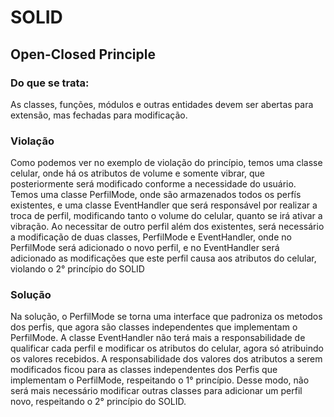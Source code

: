 # SOLID

## Open-Closed Principle

### Do que se trata:

As classes, funções, módulos e outras entidades devem ser 
abertas para extensão, mas fechadas para modificação.

### Violação

Como podemos ver no exemplo de violação do princípio, 
temos uma classe celular, onde há os atributos de volume e 
somente vibrar, que posteriormente será modificado conforme
a necessidade do usuário. Temos uma classe PerfilMode, onde
são armazenados todos os perfís existentes, e uma classe EventHandler
que será responsável por realizar a troca de perfil, modificando
tanto o volume do celular, quanto se irá ativar a vibração.
Ao necessitar de outro perfil além dos existentes, será necessário
a modificação de duas classes, PerfilMode e EventHandler, onde no PerfilMode
será adicionado o novo perfil, e no EventHandler será adicionado
as modificações que este perfil causa aos atributos do celular, 
violando o 2° princípio do SOLID

### Solução

Na solução, o PerfilMode se torna uma interface que padroniza
os metodos dos perfis, que agora são classes independentes
que implementam o PerfilMode. A classe EventHandler não terá mais
a responsabilidade de qualificar cada perfil e modificar os 
atributos do celular, agora só atribuindo os valores recebidos.
A responsabilidade dos valores dos atributos a serem modificados
ficou para as classes independentes dos Perfis que implementam o 
PerfilMode, respeitando o 1° princípio. Desse modo, não será mais necessário
modificar outras classes para adicionar um perfil novo, respeitando
o 2° princípio do SOLID.